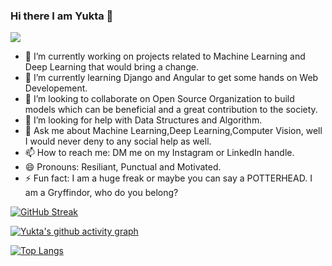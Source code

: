 ### Hi there I am Yukta 👋
![](https://img.shields.io/badge/MOOD-FOCUSED-informational?style=flat&logo=Python&logoColor=white&color=2bbc8a)

- 🔭 I’m currently working on projects related to Machine Learning and Deep Learning that would bring a change.
- 🌱 I’m currently learning Django and Angular to get some hands on Web Developement.
- 👯 I’m looking to collaborate on Open Source Organization to build models which can be beneficial and a great contribution to the society.
- 🤔 I’m looking for help with Data Structures and Algorithm.
- 💬 Ask me about Machine Learning,Deep Learning,Computer Vision, well I would never deny to any social help as well.
- 📫 How to reach me: DM me on my Instagram or LinkedIn handle.
- 😄 Pronouns: Resiliant, Punctual and Motivated.
- ⚡ Fun fact: I am a huge freak or maybe you can say a POTTERHEAD. I am a Gryffindor, who do you belong?

[![GitHub Streak](https://github-readme-streak-stats.herokuapp.com/?user=Yukta30&theme=dark)](https://git.io/streak-stats)

[![Yukta's github activity graph](https://activity-graph.herokuapp.com/graph?username=Yukta30)](https://github.com/Yukta30/github-readme-activity-graph)



[![Top Langs](https://github-readme-stats.vercel.app/api/top-langs/?username=Yukta30)](https://github.com/Yukta30/github-readme-stats)


